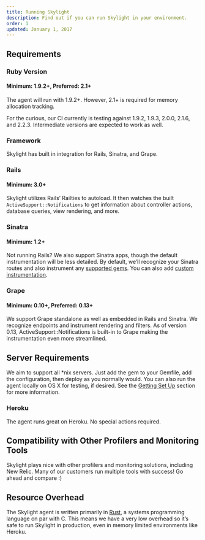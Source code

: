 ```yaml
---
title: Running Skylight
description: Find out if you can run Skylight in your environment.
order: 1
updated: January 1, 2017
---
```


## Requirements

### Ruby Version

#### Minimum: 1.9.2+, Preferred: 2.1+

The agent will run with 1.9.2+. However, 2.1+ is required for memory allocation tracking.

For the curious, our CI currently is testing against 1.9.2, 1.9.3, 2.0.0, 2.1.6, and 2.2.3. Intermediate versions are expected to work as well.


### Framework

Skylight has built in integration for Rails, Sinatra, and Grape.


###  Rails

#### Minimum: 3.0+

Skylight utilizes Rails’ Railties to autoload. It then watches the built `ActiveSupport::Notifications` to get information about controller actions, database queries, view rendering, and more.


###  Sinatra

#### Minimum: 1.2+

Not running Rails? We also support Sinatra apps, though the default instrumentation will be less detailed. By default, we’ll recognize your Sinatra routes and also instrument any [supported gems](instrumentation#available-instrumentation-options). You can also add [custom instrumentation](instrumentation#custom-app-instrumentation).


###  Grape

#### Minimum: 0.10+, Preferred: 0.13+

We support Grape standalone as well as embedded in Rails and Sinatra. We recognize endpoints and instrument rendering and filters. As of version 0.13, ActiveSupport::Notifications is built-in to Grape making the instrumentation even more streamlined.


## Server Requirements

We aim to support all *nix servers. Just add the gem to your Gemfile, add the configuration, then deploy as you normally would. You can also run the agent locally on OS X for testing, if desired. See the [Getting Set Up](/getting_set_up) section for more information.


### Heroku

The agent runs great on Heroku. No special actions required.


## Compatibility with Other Profilers and Monitoring Tools

Skylight plays nice with other profilers and monitoring solutions, including New Relic. Many of our customers run multiple tools with success! Go ahead and compare :)


## Resource Overhead

The Skylight agent is written primarily in [Rust](https://www.rust-lang.org/), a systems programming language on par with C. This means we have a very low overhead so it’s safe to run Skylight in production, even in memory limited environments like Heroku.
